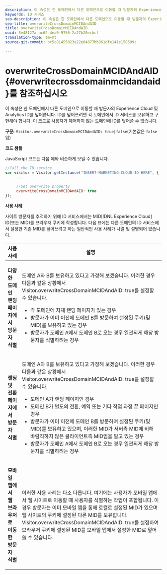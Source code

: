```yaml
---
description: 이 속성은 한 도메인에서 다른 도메인으로 이동할 때 방문자의 Experience Cloud 및 Analytics ID를 덮어씁니다. ID를 덮어쓰려면 각 도메인에서 ID 서비스를 보유하고 구현해야 합니다. 이 코드로 사용자가 제어하지 않는 도메인에 ID를 덮어쓸 수 없습니다.
keywords: ID 서비스
seo-description: 이 속성은 한 도메인에서 다른 도메인으로 이동할 때 방문자의 Experience Cloud 및 Analytics ID를 덮어씁니다. ID를 덮어쓰려면 각 도메인에서 ID 서비스를 보유하고 구현해야 합니다. 이 코드로 사용자가 제어하지 않는 도메인에 ID를 덮어쓸 수 없습니다.
seo-title: overwriteCrossDomainMCIDAndAID
title: overwriteCrossDomainMCIDAndAID
uuid: 8e48127a-ac62-4ea0-9756-2a27b20ecbcf
translation-type: tm+mt
source-git-commit: bc5c81455023e22e64877bb861dfe141e158599c

---
```



# overwriteCrossDomainMCIDAndAID{#overwritecrossdomainmcidandaid}를 참조하십시오

이 속성은 한 도메인에서 다른 도메인으로 이동할 때 방문자의 Experience Cloud 및 Analytics ID를 덮어씁니다. ID를 덮어쓰려면 각 도메인에서 ID 서비스를 보유하고 구현해야 합니다. 이 코드로 사용자가 제어하지 않는 도메인에 ID를 덮어쓸 수 없습니다.

**구문:** `Visitor.overwriteCrossDomainMCIDAndAID: true|false`(기본값은 `false`임)

**코드 샘플**

JavaScript 코드는 다음 예와 비슷하게 보일 수 있습니다.

```js
//Call the ID service 
var visitor = Visitor.getInstance("INSERT-MARKETING-CLOUD-ID-HERE", { 
     ... 
 
     //Set overwrite property 
     overwriteCrossDomainMCIDAndAID: true 
}); 
```

**사용 사례**

사이트 방문자를 추적하기 위해 ID 서비스에서는 MID[!DNL Experience Cloud] ID(또는 MID)를 브라우저 쿠키에 작성합니다. 다음 표에는 다른 도메인의 ID 서비스에서 설정한 기존 MID를 덮어쓰려고 하는 일반적인 사용 사례가 나열 및 설명되어 있습니다.

<table id="table_FC1AF6551D6646E0BF1C4FB7C1316EBB"> 
 <thead> 
  <tr> 
   <th colname="col1" class="entry"> 사용 사례 </th> 
   <th colname="col2" class="entry"> 설명 </th> 
  </tr> 
 </thead>
 <tbody> 
  <tr> 
   <td colname="col1"> <p> <b>다양한 도메인 랜딩 페이지에서 방문자 식별</b> </p> </td> 
   <td colname="col2"> <p>도메인 A와 B를 보유하고 있다고 가정해 보겠습니다. 이러한 경우 다음과 같은 상황에서 <span class="codeph">Visitor.overwriteCrossDomainMCIDAndAID: true</span>를 설정할 수 있습니다. </p> <p> 
     <ul id="ul_FB4704BFE7134F1688E34BF1A36627B7"> 
      <li id="li_FF71FD1FB9DD4702B675A140FAD2B481">각 도메인에 자체 랜딩 페이지가 있는 경우 </li> 
      <li id="li_78F75469D32D473B93148B46D35E67F1">방문자가 이미 이전에 도메인 B를 방문하여 설정된 쿠키(및 MID)를 보유하고 있는 경우 </li> 
      <li id="li_305CE5138EEB43D3BF9CE38D1E7FFA04">방문자가 도메인 A에서 도메인 B로 오는 경우 일관되게 해당 방문자를 식별하려는 경우 </li> 
     </ul> </p> </td> 
  </tr> 
  <tr> 
   <td colname="col1"> <p> <b>랜딩 및 전환 페이지에서 방문자 식별</b> </p> </td> 
   <td colname="col2"> <p>도메인 A와 B를 보유하고 있다고 가정해 보겠습니다. 이러한 경우 다음과 같은 상황에서 <span class="codeph">Visitor.overwriteCrossDomainMCIDAndAID: true</span>를 설정할 수 있습니다. </p> 
    <ul id="ul_7BEBFD523A2F47AFB6963536E43692D0"> 
     <li id="li_71586080489340E2A6C0B263F231E3DE">도메인 A가 랜딩 페이지인 경우 </li> 
     <li id="li_4E3D3CB380EE4F1BAC4CD752194AE8DE">도메인 B가 별도의 전환, 예약 또는 기타 작업 과정 끝 페이지인 경우 </li> 
     <li id="li_FB393B16CFAC4D2D9B2328EBA4573C1A">방문자가 이미 이전에 도메인 B를 방문하여 설정된 쿠키(및 MID)를 보유하고 있으며, 이러한 MID가 서버측 MID에 비해 바람직하지 않은 클라이언트측 MID임을 알고 있는 경우 </li> 
     <li id="li_36FC138530A4476A995C0F9FD73C41DE">방문자가 도메인 A에서 도메인 B로 오는 경우 일관되게 해당 방문자를 식별하려는 경우 </li> 
    </ul> </td> 
  </tr> 
  <tr> 
   <td colname="col1"> <p> <b>모바일 앱에서 웹 브라우저로 이동한 방문자 식별</b> </p> </td> 
   <td colname="col2"> <p>이러한 사용 사례는 다소 다릅니다. 여기에는 사용자가 모바일 앱에서 웹 사이트로 이동할 때 사용자를 식별하는 작업이 포함됩니다. 이 경우 방문자는 이미 모바일 앱을 통해 로컬로 설정된 MID가 있으며 웹 사이트의 쿠키에 설정된 다른 MID를 보유합니다. <span class="codeph">Visitor.overwriteCrossDomainMCIDAndAID: true</span>를 설정하여 브라우저 쿠키에 설정된 MID를 모바일 앱에서 설정한 MID로 덮어쓸 수 있습니다. </p> </td> 
  </tr> 
 </tbody> 
</table>

